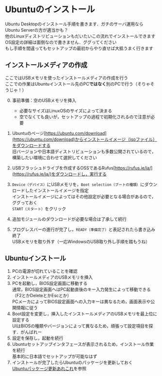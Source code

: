 # Ubuntuのインストール

Ubuntu Desktopのインストール手順を書きます．ガチのサーバ運用ならUbuntu Serverの方が適当かも？<br>
他のLinuxディストリビューションもだいたいこの流れでインストールできます<br>
OS設定の詳細は面倒なので書きません．ググってください<br>
もし手順を間違ってもセットアップの最初からやり直せば大抵うまく行きます

## インストールメディアの作成

ここではUSBメモリを使ったインストールメディアの作成を行う<br>
ここでの作業はUbuntuインストール先のPC**ではなく**別のPCで行う（そりゃそうじゃ！）

0. 事前準備：空のUSBメモリを挿入
    - 必要なサイズはLinuxOSのサイズによって決まる
    - 空でなくても良いが，セットアップの過程で初期化されるので注意が必要
1. Ubuntuのページ[https://ubuntu.com/download](https://ubuntu.com/download)からインストールイメージ（isoファイル）をダウンロードする<br>
旧バージョンや日本語ディストリビューションも多数公開されているので，構築したい環境に合わせて選択してください
2. USBフラッシュドライブを作成するOSSであるRufus[https://rufus.ie/ja/](https://rufus.ie/ja/)をダウンロードし，実行する
3. ```Device（デバイス）```にUSBメモリを，```Boot selection（ブートの種類）```にダウンロードしたインストールイメージを指定<br>インストールイメージによってはその他設定が必要となる場合があるので，ググっておく<br>```START（スタート）```をクリック<br>

4. 追加モジュールのダウンロードが必要な場合は了承して続行
5. プログレスバーの進行が完了し，```READY（準備完了）```と表記されたら書き込み終了<br>USBメモリを取り外す（一応WindowsのUSB取り外し手順を踏もうね）

## Ubuntuインストール

1. PCの電源が切れていることを確認
2. インストールメディアのUSBメモリを挿入
3. PCを起動し，BIOS設定画面に移動する<br>
通常，BIOS設定画面へはPC起動直後のキー入力発生によって移動できる（F2とかDeleteとかEscとか）<br>
PCメーカによってBIOS設定画面への入力キーは異なるため，画面表示や公開情報に従う
4. Boot設定を変更し，挿入したインストールメディアのUSBメモリを最上位に設定する<br>
UIはBIOSの種類やバージョンによって異なるため，頑張って設定項目を探す．がんばれー
5. 設定を保存し，起動を続行
6. Ubuntuセットアップインタフェースが表示されるため，インストール作業を続行<br>
基本的に日本語でセットアップが可能なはず
7. インストールが完了したらUbuntuのパッケージを更新しておく<br>
[Ubuntuパッケージ更新あれこれ](ubuntu_upgrade_packages.md)を参照